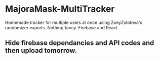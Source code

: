 # MajoraMask-MultiTracker
Homemade tracker for multiple users at once using ZoeyZolotova's randomizer exports. Nothing fancy. Firebase and React.

## Hide firebase dependancies and API codes and then upload tomorrow.
